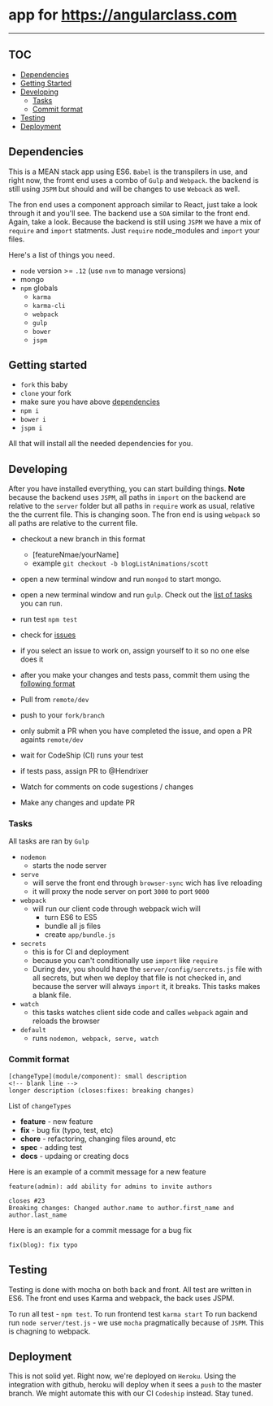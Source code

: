 # app for https://angularclass.com
---
## TOC
* [Dependencies](#dependencies)
* [Getting Started](#getting-started)
* [Developing](#developing)
    * [Tasks](#tasks)  
    * [Commit format](#commit-format)
* [Testing](#testing)
* [Deployment](#deployment)


## Dependencies 
This is a MEAN stack app using ES6. `Babel` is the transpilers in use, and right now, the fromt end
uses a combo of `Gulp` and `Webpack`. the backend is still using `JSPM` but should and will be changes to use
`Weboack` as well.

The fron end uses a component approach similar to React, just take a look through it and you'll see.
The backend use a `SOA` similar to the front end. Again, take a look. Because the backend is still using
`JSPM` we have a mix of `require` and `import` statments. Just `require` node_modules and `import` your files.

Here's a list of things you need.

* `node` version >= `.12` (use `nvm` to manage versions)
* mongo
* `npm` globals
	* `karma`
	* `karma-cli`
	* `webpack`
	* `gulp`
	* `bower`
	* `jspm`
	

## Getting started
* `fork` this baby
* `clone` your fork
* make sure you have above [dependencies](#dependencies)
* `npm i`
* `bower i`
* `jspm i`

All that will install all the needed dependencies for you.

## Developing
After you have installed everything, you can start building things. 
**Note**
because the backend uses `JSPM`, all paths in `import` on the backend are relative to the `server` folder but all paths in `require` work as usual, relative the the current file. This is changing soon. The fron end is using `webpack` so all paths are relative to the current file.

* checkout a new branch in this format
    * [featureNmae/yourName]
    * example `git checkout -b blogListAnimations/scott`
    
* open a new terminal window and run `mongod` to start mongo.
* open a new terminal window and run `gulp`. Check out the [list of tasks](#tasks) you can run.
* run test `npm test`
* check for [issues](https://github.com/angular-class/angular-class-site/issues)
* if you select an issue to work on, assign yourself to it so no one else does it
* after you make your changes and tests pass, commit them using the [following format](#commit-format)
* Pull from `remote/dev`
* push to your `fork/branch`
* only submit a PR when you have completed the issue, and open a PR againts `remote/dev`
* wait for CodeShip (CI) runs your test
* if tests pass, assign PR to @Hendrixer
* Watch for comments on code sugestions / changes
* Make any changes and update PR

### Tasks
All tasks are ran by `Gulp`

* `nodemon`
    * starts the node server 
* `serve`
    * will serve the front end through `browser-sync` wich has live reloading 
    * it will proxy the node server on port `3000` to port `9000`
* `webpack`
    * will run our client code through webpack wich will
        * turn ES6 to ES5
        * bundle all js files
        * create `app/bundle.js`
* `secrets`
    * this is for CI and deployment
    * because you can't conditionally use `import` like `require`
    * During dev, you should have the `server/config/sercrets.js` file with all secrets, but when we deploy that file is not checked in, and because the server will always `import` it, it breaks. This tasks makes a blank file.
* `watch`
    * this tasks watches client side code and calles `webpack` again and reloads the browser 
* `default`
    * runs `nodemon, webpack, serve, watch`

### Commit format
```
[changeType](module/component): small description
<!-- blank line -->
longer description (closes:fixes: breaking changes)
```
List of `changeTypes`
* **feature** - new feature
* **fix** - bug fix (typo, test, etc)
* **chore** - refactoring, changing files around, etc
* **spec** - adding test
* **docs** - updaing or creating docs

Here is an example of a commit message for a new feature
```
feature(admin): add ability for admins to invite authors

closes #23
Breaking changes: Changed author.name to author.first_name and author.last_name
```

Here is an example for a commit message for a bug fix
```
fix(blog): fix typo
```

## Testing
Testing is done with mocha on both back and front. All test are written in ES6.
The front end uses Karma and webpack, the back uses JSPM. 

To run all test - `npm test`.
To run frontend test `karma start`
To run backend run `node server/test.js` - we use `mocha` pragmatically because of `JSPM`. This is chagning to webpack.

## Deployment
This is not solid yet. Right now, we're deployed on `Heroku`. Using the integration with github, heroku will deploy when it sees a `push` to the master branch. We might automate this with our CI `Codeship` instead. Stay tuned. 
	



